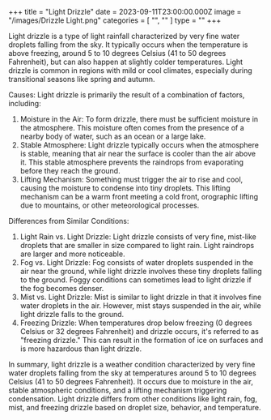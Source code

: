 +++
title = "Light Drizzle"
date = 2023-09-11T23:00:00.000Z
image = "/images/Drizzle Light.png"
categories = [ "", "" ]
type = ""
+++

Light drizzle is a type of light rainfall characterized by very fine water droplets falling from the sky. It typically occurs when the temperature is above freezing, around 5 to 10 degrees Celsius (41 to 50 degrees Fahrenheit), but can also happen at slightly colder temperatures. Light drizzle is common in regions with mild or cool climates, especially during transitional seasons like spring and autumn.

Causes:
Light drizzle is primarily the result of a combination of factors, including:

1. Moisture in the Air: To form drizzle, there must be sufficient moisture in the atmosphere. This moisture often comes from the presence of a nearby body of water, such as an ocean or a large lake.
2. Stable Atmosphere: Light drizzle typically occurs when the atmosphere is stable, meaning that air near the surface is cooler than the air above it. This stable atmosphere prevents the raindrops from evaporating before they reach the ground.
3. Lifting Mechanism: Something must trigger the air to rise and cool, causing the moisture to condense into tiny droplets. This lifting mechanism can be a warm front meeting a cold front, orographic lifting due to mountains, or other meteorological processes.

Differences from Similar Conditions:

1. Light Rain vs. Light Drizzle: Light drizzle consists of very fine, mist-like droplets that are smaller in size compared to light rain. Light raindrops are larger and more noticeable.
2. Fog vs. Light Drizzle: Fog consists of water droplets suspended in the air near the ground, while light drizzle involves these tiny droplets falling to the ground. Foggy conditions can sometimes lead to light drizzle if the fog becomes denser.
3. Mist vs. Light Drizzle: Mist is similar to light drizzle in that it involves fine water droplets in the air. However, mist stays suspended in the air, while light drizzle falls to the ground.
4. Freezing Drizzle: When temperatures drop below freezing (0 degrees Celsius or 32 degrees Fahrenheit) and drizzle occurs, it's referred to as "freezing drizzle." This can result in the formation of ice on surfaces and is more hazardous than light drizzle.

In summary, light drizzle is a weather condition characterized by very fine water droplets falling from the sky at temperatures around 5 to 10 degrees Celsius (41 to 50 degrees Fahrenheit). It occurs due to moisture in the air, stable atmospheric conditions, and a lifting mechanism triggering condensation. Light drizzle differs from other conditions like light rain, fog, mist, and freezing drizzle based on droplet size, behavior, and temperature.
